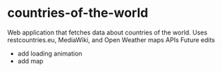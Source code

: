 # countries-of-the-world
Web application that fetches data about countries of the world. Uses restcountries.eu, MediaWiki, and Open Weather maps APIs
Future edits
- add loading animation
- add map

